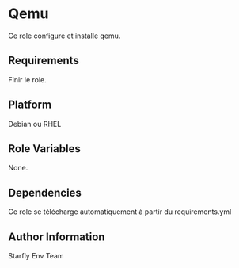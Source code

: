 Qemu
====

Ce role configure et installe qemu.

Requirements
------------

Finir le role.

Platform
--------

Debian ou RHEL

Role Variables
--------------

None.

Dependencies
------------

Ce role se télécharge automatiquement à partir du requirements.yml


Author Information
------------------

Starfly Env Team
